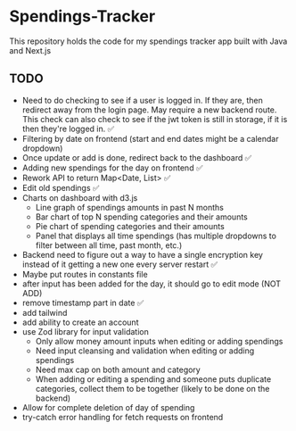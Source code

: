 # Spendings-Tracker
This repository holds the code for my spendings tracker app built with Java and Next.js


## TODO
- Need to do checking to see if a user is logged in. If they are, then redirect away from the login page. May require a new backend route. This check can also check to see if the jwt token is still in storage, if it is then they're logged in. ✅
- Filtering by date on frontend (start and end dates might be a calendar dropdown)
- Once update or add is done, redirect back to the dashboard ✅
- Adding new spendings for the day on frontend ✅
- Rework API to return Map<Date, List<Spending>> ✅
- Edit old spendings ✅
- Charts on dashboard with d3.js
    - Line graph of spendings amounts in past N months
    - Bar chart of top N spending categories and their amounts
    - Pie chart of spending categories and their amounts
    - Panel that displays all time spendings (has multiple dropdowns to filter between all time, past month, etc.)
- Backend need to figure out a way to have a single encryption key instead of it getting a new one every server restart ✅
- Maybe put routes in constants file
- after input has been added for the day, it should go to edit mode (NOT ADD)
- remove timestamp part in date ✅
- add tailwind
- add ability to create an account 
- use Zod library for input validation
    - Only allow money amount inputs when editing or adding spendings
    - Need input cleansing and validation when editing or adding spendings
    - Need max cap on both amount and category
    - When adding or editing a spending and someone puts duplicate categories, collect them to be together (likely to be done on the backend)
- Allow for complete deletion of day of spending
- try-catch error handling for fetch requests on frontend

